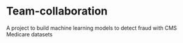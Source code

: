 # Team-collaboration
A project to build machine learning models to detect fraud with CMS Medicare datasets
